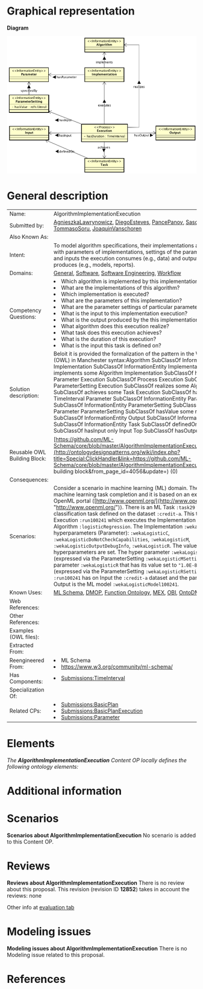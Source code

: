 #  Graphical representation


__Diagram__




[![Image:AlgorithmImplementationExecution_ver2.png](./AlgorithmImplementationExecution_ver2.png)](../Image/AlgorithmImplementationExecution_ver2.png.md "Image:AlgorithmImplementationExecution_ver2.png")




#  General description




|  |  |
| --- | --- |
|  Name: |  AlgorithmImplementationExecution |
|  Submitted by: | [AgnieszkaLawrynowicz](../User/AgnieszkaLawrynowicz.md "User:AgnieszkaLawrynowicz"), [DiegoEsteves](http://ontologydesignpatterns.org/wiki/index.php?title=User:DiegoEsteves&action=edit&redlink=1 "User:DiegoEsteves (not yet written)"), [PancePanov](http://ontologydesignpatterns.org/wiki/index.php?title=User:PancePanov&action=edit&redlink=1 "User:PancePanov (not yet written)"), [SasoDzeroski](http://ontologydesignpatterns.org/wiki/index.php?title=User:SasoDzeroski&action=edit&redlink=1 "User:SasoDzeroski (not yet written)"), [TommasoSoru](http://ontologydesignpatterns.org/wiki/index.php?title=User:TommasoSoru&action=edit&redlink=1 "User:TommasoSoru (not yet written)"), [JoaquinVanschoren](http://ontologydesignpatterns.org/wiki/index.php?title=User:JoaquinVanschoren&action=edit&redlink=1 "User:JoaquinVanschoren (not yet written)") |
|  Also Known As: |  |
|  Intent: |  To model algorithm specifications, their implementations and executions, together with parameters of implementations, settings of the parameters for the execution, and inputs the execution consumes (e.g., data) and outputs the execution produces (e.g., models, reports). |
|  Domains: | [General](../Community/General.md "Community:General"), [Software](../Community/Software.md "Community:Software"), [Software Engineering](../Community/Software_Engineering.md "Community:Software Engineering"), [Workflow](../Community/Workflow.md "Community:Workflow") |
|  Competency Questions: | <li> Which algorithm is implemented by this implementation?</li><li> What are the implementations of this algorithm?</li><li> Which implementation is executed?</li><li> What are the parameters of this implementation?</li><li> What are the parameter settings of particular parameters in this execution?</li><li> What is the input to this implementation execution?</li><li> What is the output produced by the this implementation execution?</li><li> What algorithm does this execution realize?</li><li> What task does this execution achieves?</li><li> What is the duration of this execution?</li><li> What is the input this task is defined on?</li> |
|  Solution description: |  Beloit it is provided the formalization of the pattern in the Web Ontology Language (OWL) in Manchester syntax:Algorithm SubClassOf InformationEntity Implementation SubClassOf InformationEntity Implementation SubClassOf implements some Algorithm Implementation SubClassOf hasParameter some Parameter Execution SubClassOf Process Execution SubClassOf hasInput some ParameterSetting Execution SubClassOf realizes some Algorithm Execution SubClassOf achieves some Task Execution SubClassOf hasDuration some TimeInterval Parameter SubClassOf InformationEntity ParameterSetting SubClassOf InformationEntity ParameterSetting SubClassOf specifiedBy some Parameter ParameterSetting SubClassOf hasValue some rdfs:Literal Input SubClassOf InformationEntity Output SubClassOf InformationEntity Task SubClassOf InformationEntity Task SubClassOf definedOn some Input Top SubClassOf hasInput only Input Top SubClassOf hasOutput only Output  |
|  Reusable OWL Building Block: | [https://github.com/ML-Schema/core/blob/master/AlgorithmImplementationExecution.owl](http://ontologydesignpatterns.org/wiki/index.php?title=Special:ClickHandler&link=https://github.com/ML-Schema/core/blob/master/AlgorithmImplementationExecution.owl&message=OWL building block&from_page_id=4056&update=) (0) |
|  Consequences: |  |
|  Scenarios: |  Consider a scenario in machine learning (ML) domain. The scenario deals with a machine learning task completion and it is based on an example derived from the OpenML portal ([http://www.openml.org/](http://www.openml.org/ "http://www.openml.org/")).  There is an ML Task `:task29` which is a supervised classification task defined on the dataset `:credit-a`. This task is achieved by the Execution `:run100241` which executes the Implementation `:wekaLogistic` of the Algorithm `:logisticRegression`. The Implementation `:wekaLogistic` has five hyperparameters (Parameter): `:wekaLogisticC`, `:wekaLogisticDoNotCheckCapabilities`, `:wekaLogisticM`, `:wekaLogisticOutputDebugInfo`, `:wekaLogisticR`. The values of two of these hyperparameters are set. The hyper parameter `:wekaLogisticM` has value set to -1 (expressed via the ParameterSetting `:wekaLogisticMSetting29`), and the hyper parameter `:wekaLogisticR` that has its value set to `"1.0E-8"^^xsd:float` (expressed via the ParameterSetting `:wekaLogisticRSetting29`).  The Execution `:run100241` has on Input the `:credit-a` dataset and the parameter settings and its Output is the ML model `:wekaLogisticModel100241`. |
|  Known Uses: | [ML Schema](http://ML%20Schema "http://ML%20Schema"), [DMOP](http://DMOP "http://DMOP"), [Function Ontology](http://Function%20Ontology "http://Function%20Ontology"), [MEX](http://MEX "http://MEX"), [OBI](http://OBI "http://OBI"), [OntoDM](http://OntoDM "http://OntoDM") |
|  Web References: |  |
|  Other References: |  |
|  Examples (OWL files): |  |
|  Extracted From: |  |
|  Reengineered From: | <li> ML Schema</li><li><a class="external free" href="https://www.w3.org/community/ml-schema/" rel="nofollow" title="https://www.w3.org/community/ml-schema/">https://www.w3.org/community/ml-schema/</a></li> |
|  Has Components: | <li><a href="../SmartHome_TimeInterval/SmartHome_TimeInterval.md" title="Submissions:TimeInterval">Submissions:TimeInterval</a></li> |
|  Specialization Of: |  |
|  Related CPs: | <li><a href="../BasicPlan/BasicPlan.md" title="Submissions:BasicPlan">Submissions:BasicPlan</a></li><li><a href="../BasicPlanExecution/BasicPlanExecution.md" title="Submissions:BasicPlanExecution">Submissions:BasicPlanExecution</a></li><li><a href="../Parameter/Parameter.md" title="Submissions:Parameter">Submissions:Parameter</a></li> |


  




#  Elements


_The __AlgorithmImplementationExecution__ Content OP locally defines the following ontology elements:_



#  Additional information


#  Scenarios



__Scenarios about AlgorithmImplementationExecution__
No scenario is added to this Content OP.




#  Reviews



__Reviews about AlgorithmImplementationExecution__
There is no review about this proposal.
This revision (revision ID __12852__) takes in account the reviews: none


Other info at [evaluation tab](http://ontologydesignpatterns.org/wiki/index.php?title=Submissions:AlgorithmImplementationExecution&action=evaluation "http://ontologydesignpatterns.org/wiki/index.php?title=Submissions:AlgorithmImplementationExecution&action=evaluation")




  




#  Modeling issues



__Modeling issues about AlgorithmImplementationExecution__
There is no Modeling issue related to this proposal.




  




#  References
